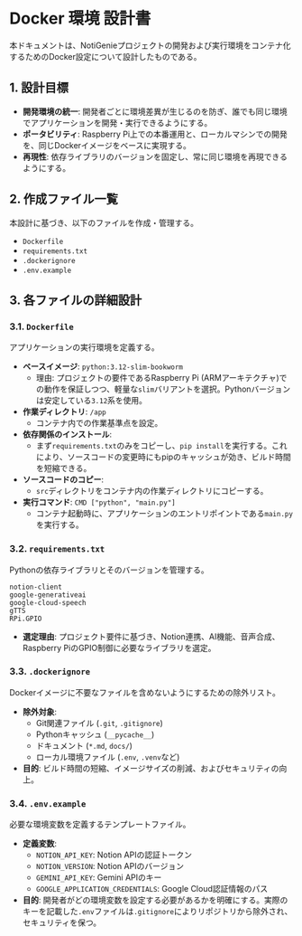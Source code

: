 # Docker 環境 設計書

本ドキュメントは、NotiGenieプロジェクトの開発および実行環境をコンテナ化するためのDocker設定について設計したものである。

## 1. 設計目標

- **開発環境の統一**: 開発者ごとに環境差異が生じるのを防ぎ、誰でも同じ環境でアプリケーションを開発・実行できるようにする。
- **ポータビリティ**: Raspberry Pi上での本番運用と、ローカルマシンでの開発を、同じDockerイメージをベースに実現する。
- **再現性**: 依存ライブラリのバージョンを固定し、常に同じ環境を再現できるようにする。

## 2. 作成ファイル一覧

本設計に基づき、以下のファイルを作成・管理する。

- `Dockerfile`
- `requirements.txt`
- `.dockerignore`
- `.env.example`

## 3. 各ファイルの詳細設計

### 3.1. `Dockerfile`

アプリケーションの実行環境を定義する。

- **ベースイメージ**: `python:3.12-slim-bookworm`
    - 理由: プロジェクトの要件であるRaspberry Pi (ARMアーキテクチャ)での動作を保証しつつ、軽量な`slim`バリアントを選択。Pythonバージョンは安定している`3.12`系を使用。
- **作業ディレクトリ**: `/app`
    - コンテナ内での作業基準点を設定。
- **依存関係のインストール**:
    - まず`requirements.txt`のみをコピーし、`pip install`を実行する。これにより、ソースコードの変更時にもpipのキャッシュが効き、ビルド時間を短縮できる。
- **ソースコードのコピー**:
    - `src`ディレクトリをコンテナ内の作業ディレクトリにコピーする。
- **実行コマンド**: `CMD ["python", "main.py"]`
    - コンテナ起動時に、アプリケーションのエントリポイントである`main.py`を実行する。

### 3.2. `requirements.txt`

Pythonの依存ライブラリとそのバージョンを管理する。

```
notion-client
google-generativeai
google-cloud-speech
gTTS
RPi.GPIO
```
- **選定理由**: プロジェクト要件に基づき、Notion連携、AI機能、音声合成、Raspberry PiのGPIO制御に必要なライブラリを選定。

### 3.3. `.dockerignore`

Dockerイメージに不要なファイルを含めないようにするための除外リスト。

- **除外対象**:
    - Git関連ファイル (`.git`, `.gitignore`)
    - Pythonキャッシュ (`__pycache__`)
    - ドキュメント (`*.md`, `docs/`)
    - ローカル環境ファイル (`.env`, `.venv`など)
- **目的**: ビルド時間の短縮、イメージサイズの削減、およびセキュリティの向上。

### 3.4. `.env.example`

必要な環境変数を定義するテンプレートファイル。

- **定義変数**:
    - `NOTION_API_KEY`: Notion APIの認証トークン
    - `NOTION_VERSION`: Notion APIのバージョン
    - `GEMINI_API_KEY`: Gemini APIのキー
    - `GOOGLE_APPLICATION_CREDENTIALS`: Google Cloud認証情報のパス
- **目的**: 開発者がどの環境変数を設定する必要があるかを明確にする。実際のキーを記載した`.env`ファイルは`.gitignore`によりリポジトリから除外され、セキュリティを保つ。
